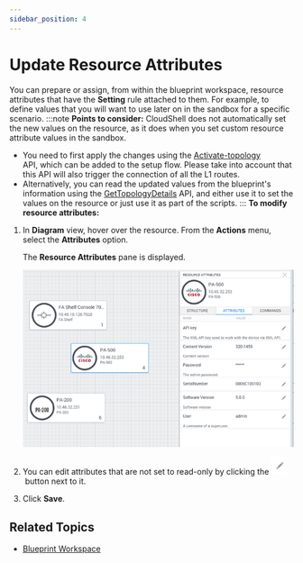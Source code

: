 ```yaml
---
sidebar_position: 4
---
```


# Update Resource Attributes

You can prepare or assign, from within the blueprint workspace, resource attributes that have the **Setting** rule attached to them. For example, to define values that you will want to use later on in the sandbox for a specific scenario.
:::note
**Points to consider:** CloudShell does not automatically set the new values on the resource, as it does when you set custom resource attribute values in the sandbox.

- You need to first apply the changes using the [Activate-topology](pathname:///api-docs/2024.1/Python-API/cloudshell.api.html?highlight=activatetopology#cloudshell.api.cloudshell_api.CloudShellAPISession.ActivateTopology) API, which can be added to the setup flow. Please take into account that this API will also trigger the connection of all the L1 routes.
- Alternatively, you can read the updated values from the blueprint's information using the [GetTopologyDetails](pathname:///api-docs/2024.1/Python-API/cloudshell.api.html?highlight=gettopologydetails#cloudshell.api.cloudshell_api.CloudShellAPISession.GetTopologyDetails) API, and either use it to set the values on the resource or just use it as part of the scripts.
:::
**To modify resource attributes:**

1. In **Diagram** view, hover over the resource. From the **Actions** menu, select the **Attributes** option.
    
    The **Resource Attributes** pane is displayed.
    
    ![](/Images/CloudShell-Portal/Lab-Management/Reservations/Updating-resource-attributes.png)
    
2. You can edit attributes that are not set to read-only by clicking the ![](/Images/CloudShell-Portal/Lab-Management/Reservations/EditButton.png) button next to it.

3. Click **Save**.
    

## Related Topics

- [Blueprint Workspace](../../blueprint-workspace/index.md)